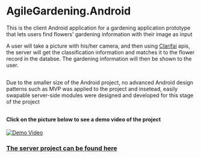 # AgileGardening.Android
This is the client Android application for a gardening application prototype that lets users find flowers' gardening information with their image as input

A user will take a picture with his/her camera, and then using [Clarifai](https://www.clarifai.com/) apis, the server will get the classification information and matches it to the flower record in the databse. The gardening information will then be shown to the user. 
##
Due to the smaller size of the Android project, no advanced Android design patterns such as MVP was applied to the project and insetead, easily swapable server-side modules were designed and developed for this stage of the project
##
#### Click on the picture below to see a demo video of the project
[![Demo Video](https://img.youtube.com/vi/rd8es5IFekQ/0.jpg)](https://www.youtube.com/watch?v=rd8es5IFekQ)

### [The server project can be found here](https://github.com/roostaamir/AgileGardening.Server) 
